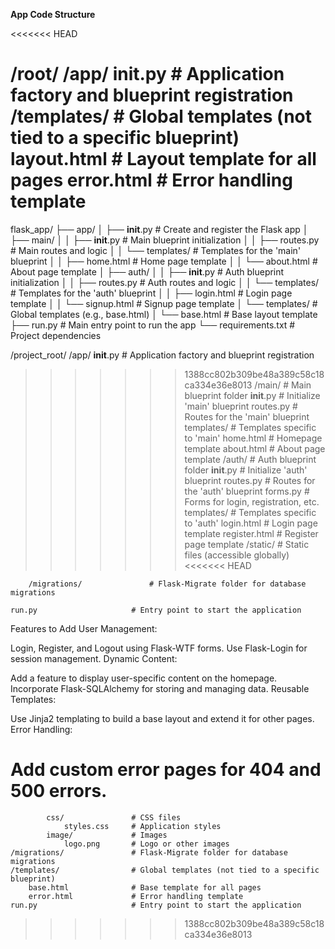 **App Code Structure**

<<<<<<< HEAD

/root/
    /app/
        __init__.py            # Application factory and blueprint registration
        /templates/                # Global templates (not tied to a specific blueprint)
            layout.html            # Layout template for all pages
            error.html             # Error handling template
=======
flask_app/
├── app/
│   ├── __init__.py                # Create and register the Flask app
│   ├── main/
│   │   ├── __init__.py            # Main blueprint initialization
│   │   ├── routes.py              # Main routes and logic
│   │   └── templates/             # Templates for the 'main' blueprint
│   │       ├── home.html          # Home page template
│   │       └── about.html         # About page template
│   ├── auth/
│   │   ├── __init__.py            # Auth blueprint initialization
│   │   ├── routes.py              # Auth routes and logic
│   │   └── templates/             # Templates for the 'auth' blueprint
│   │       ├── login.html         # Login page template
│   │       └── signup.html        # Signup page template
│   └── templates/                 # Global templates (e.g., base.html)
│       └── base.html              # Base layout template
├── run.py                         # Main entry point to run the app
└── requirements.txt               # Project dependencies



/project_root/
    /app/
        __init__.py            # Application factory and blueprint registration
>>>>>>> 1388cc802b309be48a389c58c18ca334e36e8013
        /main/                 # Main blueprint folder
            __init__.py        # Initialize 'main' blueprint
            routes.py          # Routes for the 'main' blueprint
            templates/         # Templates specific to 'main'
                home.html      # Homepage template
                about.html     # About page template
        /auth/                 # Auth blueprint folder
            __init__.py        # Initialize 'auth' blueprint
            routes.py          # Routes for the 'auth' blueprint
            forms.py           # Forms for login, registration, etc.
            templates/         # Templates specific to 'auth'
                login.html     # Login page template
                register.html  # Register page template
        /static/               # Static files (accessible globally)
<<<<<<< HEAD

        /migrations/               # Flask-Migrate folder for database migrations

    run.py                     # Entry point to start the application


Features to Add
User Management:

Login, Register, and Logout using Flask-WTF forms.
Use Flask-Login for session management.
Dynamic Content:

Add a feature to display user-specific content on the homepage.
Incorporate Flask-SQLAlchemy for storing and managing data.
Reusable Templates:

Use Jinja2 templating to build a base layout and extend it for other pages.
Error Handling:

Add custom error pages for 404 and 500 errors.
=======
            css/               # CSS files
                styles.css     # Application styles
            image/             # Images
                logo.png       # Logo or other images
    /migrations/               # Flask-Migrate folder for database migrations
    /templates/                # Global templates (not tied to a specific blueprint)
        base.html              # Base template for all pages
        error.html             # Error handling template
    run.py                     # Entry point to start the application
>>>>>>> 1388cc802b309be48a389c58c18ca334e36e8013
